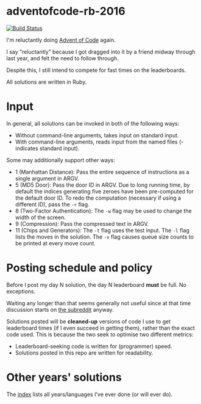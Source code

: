 # adventofcode-rb-2016

[![Build Status](https://travis-ci.org/petertseng/adventofcode-rb-2016.svg?branch=master)](https://travis-ci.org/petertseng/adventofcode-rb-2016)

I'm reluctantly doing [Advent of Code](http://adventofcode.com) again.

I say "reluctantly" because I got dragged into it by a friend midway through last year, and felt the need to follow through.

Despite this, I still intend to compete for fast times on the leaderboards.

All solutions are written in Ruby.

# Input

In general, all solutions can be invoked in both of the following ways:

* Without command-line arguments, takes input on standard input.
* With command-line arguments, reads input from the named files (- indicates standard input).

Some may additionally support other ways:

* 1 (Manhattan Distance): Pass the entire sequence of instructions as a single argument in ARGV.
* 5 (MD5 Door): Pass the door ID in ARGV.
  Due to long running time, by default the indices generating five zeroes have been pre-computed for the default door ID.
  To redo the computation (necessary if using a different ID), pass the `-r` flag.
* 8 (Two-Factor Authentication): The `-w` flag may be used to change the width of the screen.
* 9 (Compression): Pass the compressed text in ARGV.
* 11 (Chips and Generators): The `-t` flag uses the test input.
  The `-l` flag lists the moves in the solution.
  The `-v` flag causes queue size counts to be printed at every move count.

# Posting schedule and policy

Before I post my day N solution, the day N leaderboard **must** be full.
No exceptions.

Waiting any longer than that seems generally not useful since at that time discussion starts on [the subreddit](https://www.reddit.com/r/adventofcode) anyway.

Solutions posted will be **cleaned-up** versions of code I use to get leaderboard times (if I even succeed in getting them), rather than the exact code used.
This is because the two seek to optimise two different metrics:

* Leaderboard-seeking code is written for (programmer) speed.
* Solutions posted in this repo are written for readability.

# Other years' solutions

The [index](https://github.com/petertseng/adventofcode-common/blob/master/index.md) lists all years/languages I've ever done (or will ever do).
